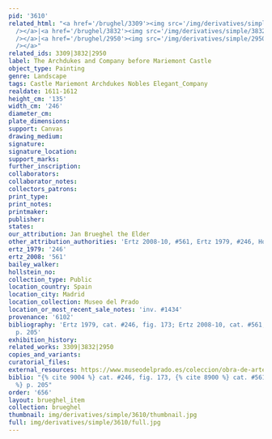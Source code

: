 ```yaml
---
pid: '3610'
related_html: "<a href='/brughel/3309'><img src='/img/derivatives/simple/3309/thumbnail.jpg'
  /></a>|<a href='/brughel/3832'><img src='/img/derivatives/simple/3832/thumbnail.jpg'
  /></a>|<a href='/brughel/2950'><img src='/img/derivatives/simple/2950/thumbnail.jpg'
  /></a>"
related_ids: 3309|3832|2950
label: The Archdukes and Company before Mariemont Castle
object_type: Painting
genre: Landscape
tags: Castle Mariemont Archdukes Nobles Elegant_Company
realdate: 1611-1612
height_cm: '135'
width_cm: '246'
diameter_cm: 
plate_dimensions: 
support: Canvas
drawing_medium: 
signature: 
signature_location: 
support_marks: 
further_inscription: 
collaborators: 
collaborator_notes: 
collectors_patrons: 
print_type: 
print_notes: 
printmaker: 
publisher: 
states: 
our_attribution: Jan Brueghel the Elder
other_attribution_authorities: 'Ertz 2008-10, #561, Ertz 1979, #246, Honig database'
ertz_1979: '246'
ertz_2008: '561'
bailey_walker: 
hollstein_no: 
collection_type: Public
location_country: Spain
location_city: Madrid
location_collection: Museo del Prado
location_or_most_recent_sale_notes: 'inv. #1434'
provenance: '6102'
bibliography: 'Ertz 1979, cat. #246, fig. 173; Ertz 2008-10, cat. #561; Diaz Padron,
  p. 205'
exhibition_history: 
related_works: 3309|3832|2950
copies_and_variants: 
curatorial_files: 
external_resources: https://www.museodelprado.es/coleccion/obra-de-arte/los-archiduques-de-caza/c18257dc-40cd-40e7-b08a-168ae3c484a4
biblio: "{% cite 9004 %} cat. #246, fig. 173, {% cite 8900 %} cat. #561, {% cite 9425
  %} p. 205"
order: '656'
layout: brueghel_item
collection: brueghel
thumbnail: img/derivatives/simple/3610/thumbnail.jpg
full: img/derivatives/simple/3610/full.jpg
---
```

